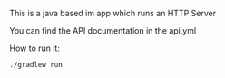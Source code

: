 This is a java based im app which runs an HTTP Server

You can find the API documentation in the api.yml

How to run it:
```
./gradlew run
```

